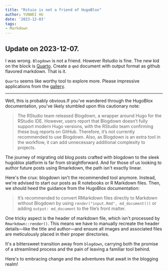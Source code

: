 ```yaml
---
title: "Rstuio is not a friend of HugoBlox"
author: YUNWEI HU
date: '2023-12-03'
tags:
- Markdown
---
```

## Update on 2023-12-07.
I was wrong. `Blogdown` is not a friend. However Rstudio is fine. The new kid on the block is [Quarto](https://quarto.org/docs/output-formats/gfm.html). Create a `qmd` document with output format as github flavored markdown. That is it. 

`Quarto` seems like worthy tool to explore more. Please impressive applications from the [gallery](https://quarto.org/docs/gallery/).

---

Well, this is probably obvious.If you've wandered through the HugoBlox documentation, you've likely stumbled upon this cautionary note:

> The RStudio team released Blogdown, a wrapper around Hugo for the RStudio IDE. However, users report that Blogdown doesn’t fully support modern Hugo versions, with the RStudio team confirming these bug reports on GitHub. Therefore, it’s not currently recommended to use Blogdown. Also, as Blogdown is an extra tool in the workflow, it can add unnecessary additional complexity to projects.

The journey of migrating old blog posts crafted with blogdown to the sleek hugoblox platform is far from straightforward. And for those of us looking to author future posts using Rmarkdown, the path isn't exactly linear.

Here's the crux: blogdown isn't the recommended tool anymore. Instead, we're advised to start our posts as R notebooks or R Markdown files. Then, we should heed the guidance from the HugoBlox documentation:

> It’s recommended to convert RMarkdown files directly to Markdown without Blogdown by using `render("input.Rmd", md_document())` or adding `output: md_document` to the file’s front matter.

One tricky aspect is the header of markdown file, which isn't processed by `Rmarkdown::render()`. This means we have to manually recreate the header details—like the title and author—and ensure all images and associated files are meticulously placed in their proper directories.

It's a bittersweet transition away from `blogdown`, carrying both the promise of a streamlined process and the pain of leaving a familiar tool behind. 

Here's to embracing change and the adventures that await in the blogging realm!